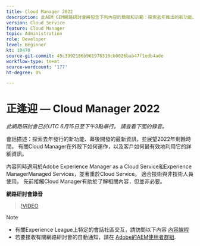 ```yaml
---
title: Cloud Manager 2022
description: 此AEM GEM網路研討會將包含下列內容的簡報和示範：探索去年推出的新功能、幕後更新……（說明應介於60到160個字元之間）
version: Cloud Service
feature: Cloud Manager
topic: Administration
role: Developer
level: Beginner
kt: 10470
source-git-commit: 45c3992186b961978310cb0026bab47f1edb4ade
workflow-type: tm+mt
source-wordcount: '177'
ht-degree: 0%

---
```



# 正逢迎 — Cloud Manager 2022

*此網路研討會已於UTC 6月15日至下午3點舉行。 請查看下面的錄音。*

會話描述：探索去年發行的新功能、幕後開發的最新資訊，並展望2022年剩餘時間。 有關Cloud Manager在外殼下如何運作，以及客戶如何最有效地利用它的詳細資訊。  

內容同時適用於Adobe Experience Manager as a Cloud Service和Experience ManagerManaged Services，並著重於Cloud Service。 適合技術與非技術人員使用。 先前接觸Cloud Manager有助於了解相關內容，但並非必要。

**網路研討會錄音**

>[!VIDEO](https://video.tv.adobe.com/v/343876)

>[!NOTE]
>
>* 有關Experience League上特定的會話社區交互，請訪問以下內容 [內容線程](https://adobe.ly/3O0rdzd)
>* 若要接收有關網路研討會的自動通知，請在 [Adobe的AEM使用者群組](https://aem-augs.adobe.com/).

